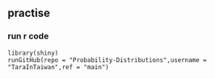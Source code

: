 ## practise

### run r code 
```
library(shiny)
runGitHub(repo = "Probability-Distributions",username = "TaraInTaiwan",ref = "main")
```
